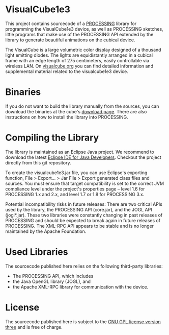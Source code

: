 # VisualCube1e3
This project contains sourcecode of a [PROCESSING](https://processing.org) library for programming the VisualCube1e3 device, as well as PROCESSING sketches, little programs that make use of the PROCESSING API extended by the library to generate beautiful animations on the cubical device.

The VisualCube is a large volumetric color display designed of a thousand light emitting diodes. The lights are equidistantly arranged in a cubical frame with an edge length of 275 centimeters, easily controllable via wireless LAN. On [visualcube.org](http://www.visualcube.org) you can find detailed information and supplemental material related to the visualcube1e3 device.

# Binaries
If you do not want to build the library manually from the sources, you can download the binaries at the cube's [download page](http://visualcube.org/1e3/?page_id=18). There are also instructions on how to install the library into PROCESSING.

# Compiling the Library
The library is maintained as an Eclipse Java project. We recommend to download the latest [Eclipse IDE for Java Developers](http://www.eclipse.org/downloads/). Checkout the project directly from this git repository.

To create the visualcube1e3.jar file, you can use Eclipse's exporting function, File > Export... > Jar File > Export generated class files and sources. You must ensure that target compatibility is set to the correct JVM compliance level under the project's properties page – level 1.6 for PROCESSING 1.x and 2.x, and level 1.7 or 1.8 for PROCESSING 3.x.

Potential incompatibility risks in future releases: There are two critical APIs used by the library, the PROCESSING API (core.jar), and the JOGL API (jogl*.jar). These two libraries were constantly changing in past releases of PROCESSING and should be expected to break again in future releases of PROCESSING. The XML-RPC API appears to be stable and is no longer maintained by the Apache Foundation.

# Used Libraries
The sourcecode published here relies on the following third-party libraries:

* The PROCESSING API, which includes
* the Java OpenGL library (JOGL), and
* the Apache XML-RPC library for communication with the device.

# License
The sourcecode published here is subject to the [GNU GPL license version three](http://www.gnu.org/licenses/gpl-3.0.en.html) and is free of charge.
